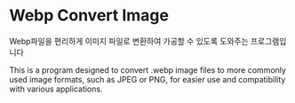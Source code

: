 # Webp Convert Image
Webp파일을 편리하게 이미지 파일로 변환하여 가공할 수 있도록 도와주는 프로그램입니다  

This is a program designed to convert .webp image files to more commonly used image formats, such as JPEG or PNG, for easier use and compatibility with various applications.
